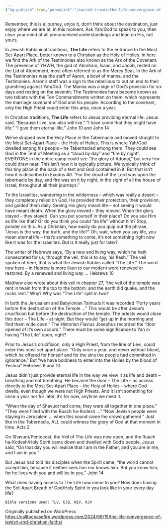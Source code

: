 ```yaml
---
{"dg-publish":true,"permalink":"/sacred-truces/the-life-convergence-of-jewish-and-christian-faiths/"}
---
```




Remember, this is a journey, enjoy it, don’t think about the destination, just enjoy where we are at, in this moment. Ask Yah/God to speak to you, then clear your mind of all preconceived understandings and lean on His, not yours.

In Jewish Rabbinical traditions, **The Life** refers to the entrance to the Most Set-Apart Place, better known to a Christian as the Holy of Holies. In here we find the Ark of the Testimonies also known as the Ark of the Covenant. The presence of YHWH, the god of Abraham, Isaac, and Jacob, rested on the Lid of Atonement, most often referred to as the Mercy Seat. In the Ark of the Testimonies was the staff of Aaron, a bowl of manna, and the Testimonies. Aaron’s staff was a sign to the rebellious to put an end to their grumbling against Yah/God. The Manna was a sign of God’s provision for six days and resting on the seventh. The Testimonies have become known as two tablets with the Ten Commandments written on them, which represents the marriage covenant of God and his people. According to the covenant, only the High Priest could enter this area, once a year.

In Christian traditions, **The Life** refers to Jesus providing eternal life. Jesus said, “Because I live, you also will live.” “I have come that they might have life.” “I give them eternal life.” John 10 and John 14

We’ve skipped over the Holy Place in the Tabernacle and moved straight to the Most Set-Apart Place – the Holy of Holies. This is where Yah/God dwelled among his people – he Tabernacled among them. They could see God in the Tent of Meeting as a “cloud by day” and “fire by night”. EVERYONE in the entire camp could see “the glory of Adonai,” but very few could draw near. This isn’t how it is typically picture. We typically think of this tiny place in the back of a tent and God contained in it. But that isn’t how it is described in Exodus 40. “For the cloud of the Lord was upon the tabernacle by day, and fire was on it by night, in the sight of all the house of Israel, throughout all their journeys.”

To the Israelites, wandering in the wilderness – which was really a desert – they completely relied on God. He provided their protection, their provision, and guided them daily. Seeing His glory meant life – not seeing it would have meant death. When the glory moved – they moved. When the glory stayed – they stayed. Can you put yourself in their place? Do you see Him as life like that? Or do you think you could “do life” without him? Stop, ponder on this. As a Christian, how easily do you quip out the phrase, “Jesus is the way, the truth, and the life?” Oh, wait, when you say life, you mean eternal life – that’s something to come, it’s not something right now like it was for the Israelites. But is it really just for later?

The writer of Hebrews says, “By a new and living way, which he hath consecrated for us, through the veil, this is to say, his flesh.” The veil spoken of here, that is what the Jewish Rabbis called “The Life.” The word new here – in Hebrew is more liken to our modern word renewed or restored. By a renewed and living way … Hebrews 10

Matthew also wrote about this veil in chapter 27, “the veil of the temple was rent in twain from the top to the bottom; and the earth did quake, and the rocks rent.” Why? Why was “The Life” split in two?

In both the Jerusalem and Babylonian Talmuds it was recorded “Forty years before the destruction of the Temple …” This would be after Jesus’s crucifixion but before the destruction of the temple. The priests would close this door – The Life – at night. But they would “get up in the morning and find them wide open.” The Historian Flavius Josephus recorded the “door opened of it’s own accord.” There must be some significance to Yah in having “The Life” open, right?

Prior to Jesus’s crucifixion, only a High Priest, from the line of Levi, could enter this most set apart place. “Only once a year, and never without blood, which he offered for himself and for the sins the people had committed in ignorance.” But “we have boldness to enter into the Holies by the blood of Yeshua” Hebrews 9 and 10

Jesus didn’t just provide eternal life in the way we view it as life and death – breathing and not breathing. He became the door – The Life – as access directly to the Most Set-Apart Place – the Holy of Holies – where God dwells, even though we were not High Priests. And it isn’t something for once a year nor for later, it’s for now, anytime we need it.

“When the day of Shavuot had come, they were all together in one place.” “They were filled with the Ruach ha-Kodesh …” “Now Jewish people were staying in Jerusalem … when this sound came the crowd gathered.” Just like in the Tabernacle, ALL could witness the glory of God at that moment in time. Acts 2

On Shavuot/Pentecost, the Veil of The Life was now open, and the Ruach ha-Kodesh/Holy Spirit came down and dwelled with God’s people. Jesus said, “On that day you will realize that I am in the Father, and you are in me, and I am in you.”

But Jesus had told his disciples when the Spirit came, “the world cannot accept him, because it neither sees him nor knows him. But you know him, for he lives with you and will be in you.” John 14

What does having access to The Life now mean to you? How does having the Set-Apart Breath of God/Holy Spirit in you look like in your every day life?

```
Bible versions used: TLV, OJB, NIV, KJV
```
Originally published on WordPress  https://calltoceasefire.wordpress.com/2024/06/15/the-life-convergence-of-jewish-and-christian-faiths/
